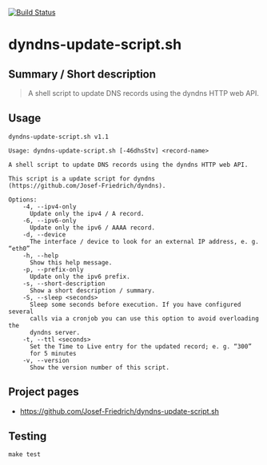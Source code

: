 [![Build Status](https://travis-ci.org/Josef-Friedrich/dyndns-update-script.sh.svg?branch=master)](https://travis-ci.org/Josef-Friedrich/dyndns-update-script.sh)

# dyndns-update-script.sh


## Summary / Short description

> A shell script to update DNS records using the dyndns HTTP web API.

## Usage

```
dyndns-update-script.sh v1.1

Usage: dyndns-update-script.sh [-46dhsStv] <record-name>

A shell script to update DNS records using the dyndns HTTP web API.

This script is a update script for dyndns
(https://github.com/Josef-Friedrich/dyndns).

Options:
	-4, --ipv4-only
	  Update only the ipv4 / A record.
	-6, --ipv6-only
	  Update only the ipv6 / AAAA record.
	-d, --device
	  The interface / device to look for an external IP address, e. g. “eth0”
	-h, --help
	  Show this help message.
	-p, --prefix-only
	  Update only the ipv6 prefix.
	-s, --short-description
	  Show a short description / summary.
	-S, --sleep <seconds>
	  Sleep some seconds before execution. If you have configured several
	  calls via a cronjob you can use this option to avoid overloading the
	  dyndns server.
	-t, --ttl <seconds>
	  Set the Time to Live entry for the updated record; e. g. “300”
	  for 5 minutes
	-v, --version
	  Show the version number of this script.

```

## Project pages

* https://github.com/Josef-Friedrich/dyndns-update-script.sh

## Testing

```
make test
```


